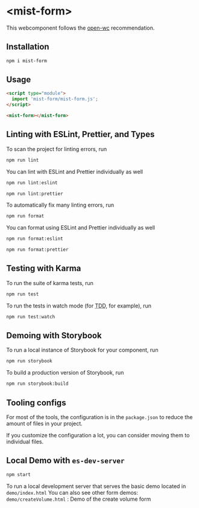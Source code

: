 # \<mist-form>

This webcomponent follows the [open-wc](https://github.com/open-wc/open-wc) recommendation.

## Installation

```bash
npm i mist-form
```

## Usage

```html
<script type="module">
  import 'mist-form/mist-form.js';
</script>

<mist-form></mist-form>
```

## Linting with ESLint, Prettier, and Types

To scan the project for linting errors, run

```bash
npm run lint
```

You can lint with ESLint and Prettier individually as well

```bash
npm run lint:eslint
```

```bash
npm run lint:prettier
```

To automatically fix many linting errors, run

```bash
npm run format
```

You can format using ESLint and Prettier individually as well

```bash
npm run format:eslint
```

```bash
npm run format:prettier
```

## Testing with Karma

To run the suite of karma tests, run

```bash
npm run test
```

To run the tests in watch mode (for <abbr title="test driven development">TDD</abbr>, for example), run

```bash
npm run test:watch
```

## Demoing with Storybook

To run a local instance of Storybook for your component, run

```bash
npm run storybook
```

To build a production version of Storybook, run

```bash
npm run storybook:build
```

## Tooling configs

For most of the tools, the configuration is in the `package.json` to reduce the amount of files in your project.

If you customize the configuration a lot, you can consider moving them to individual files.

## Local Demo with `es-dev-server`

```bash
npm start
```

To run a local development server that serves the basic demo located in `demo/index.html`
You can also see other form demos:
`demo/createVolume.html` : Demo of the create volume form

